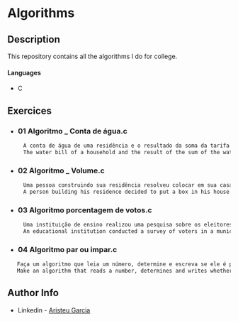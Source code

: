 # Algorithms

## Description

This repository contains all the algorithms I do for college.

#### Languages
- C

## Exercices
- ### 01 Algoritmo _ Conta de água.c
```html
     A conta de água de uma residência e o resultado da soma da tarifa de água com tarifa de esgoto. Faça um algoritmo/programa que leia a tarifa de água, calcule a tarifa de esgoto (80% da tarifa de água) e escreva o valor da conta a ser paga.
     The water bill of a household and the result of the sum of the water tariff with the tariff of Sewer. Make an algorithm/program that reads the water tariff, calculates the sewage tariff (80% of the water tariff) and write down the amount of the bill to be paid.
```

- ### 02 Algoritmo _ Volume.c
```html
     Uma pessoa construindo sua residência resolveu colocar em sua casa uma caixa para servir como reservatório de água. Considerando que a caixa seja retangular, faça um algoritmo/programa que leia as dimensões da caixa (comprimento, altura e largura),calcule e escreva o volume de água que pode ser armazenado.
     A person building his residence decided to put a box in his house to serve as a water reservoir. Assuming that the box is rectangular, make an algorithm/program that reads the box dimensions (length, height and width), calculates and writes the volume of water that can be stored.
```
- ### 03 Algoritmo porcentagem de votos.c
```html
     Uma instituição de ensino realizou uma pesquisa sobre os eleitores de um município que participaram da ultima eleição. Faça um algoritmo/programa que leia o total de votos brancos, nulos e válidos. Calcule e escreva o percentual que cada um representa em relação ao total de eleitores.
     An educational institution conducted a survey of voters in a municipality that participated in the last election. Make an algorithm/program that reads the total votes white, null and valid. Calculate and write the percentage that each represents in in relation to the total number of voters.
```
- ### 04 Algoritmo par ou impar.c

```html
   Faça um algoritmo que leia um número, determine e escreva se ele é par ou impar.
   Make an algorithm that reads a number, determines and writes whether it is even or odd.
```

## Author Info

- Linkedin - [Aristeu Garcia](https://www.linkedin.com/in/aristeu-garcia-7007a0202)
